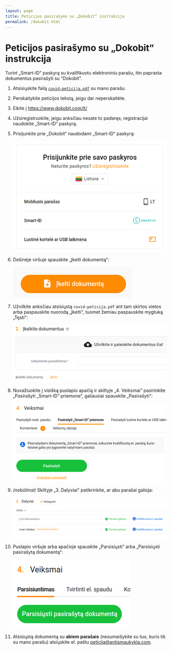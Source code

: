 ```yaml
---
layout: page
title: Peticijos pasirašymo su „Dokobit“ instrukcija
permalink: /dokobit.html
---
```



# Peticijos pasirašymo su „Dokobit“ instrukcija

Turint „Smart-ID“ paskyrą su kvalifikuotu elektroniniu parašu, itin paprasta dokumentus pasirašyti su "Dokobit".

1. Atsisiųskite failą <a href="covid-peticija.pdf" download>`covid-peticija.pdf`</a> su mano parašu.
2. Perskaitykite peticijos tekstą, jeigu dar neperskaitėte.
3. Eikite į <https://www.dokobit.com/lt/>
4. Užsiregistruokite, jeigu anksčiau nesate to padaręs; registracijai naudokite „Smart-ID“ paskyrą.
5. Prisijunkite prie „Dokobit“ naudodami „Smart-ID“ paskyrą:

    ![Prisijungimas prie paskyros](media/dokobit/prisijungimas-prie-paskyros.png)

6. Dešinėje viršuje spauskite „Įkelti dokumentą“:

    ![Dokumento įkėlimas](media/dokobit/dokumento-ikelimas.png)

7. Užvilkite anksčiau atsisiųstą `covid-peticija.pdf` ant tam skirtos vietos arba paspauskite nuorodą „Įkelti“, tuomet žemiau paspauskite mygtuką „Tęsti“:

    ![Dokumento įkėlimas](media/dokobit/dokumento-ikelimas-2.png)

8. Nuvažiuokite į visišką puslapio apačią ir skiltyje „4. Veiksmai“ pasirinkite „Pasirašyti „Smart-ID“ priemone“, galiausiai spauskite „Pasirašyti“:

    ![Peticijos pasirašyms](media/dokobit/peticijos-pasirasymas.png)

9. *(nebūtinai)* Skiltyje „3. Dalyviai“ patikrinkite, ar abu parašai galioja:

    ![Parašų tikrinimas](media/dokobit/parasu-tikrinimas.png)

10. Puslapio viršuje arba apačioje spauskite „Parsisiųsti“ arba „Parsisiųsti pasirašytą dokumentą“:

    ![Pasirašytos peticijos atsisiuntimas](media/dokobit/pasirasytos-peticijos-atsisiuntimas.png)

11. Atsisiųstą dokumentą su **abiem parašais** (nesumaišykite su tuo, kuris tik su mano parašu) atsiųskite el. paštu <peticija@antismaukykla.com>.
